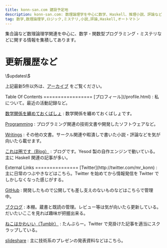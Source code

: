 ```yaml
---
title: konn-san.com 建設予定地
description: konn-san.com: 数理論理学を中心に数学、Haskell、推理小説、評論など。
tag: 数学,数理論理学,ロジック,ミステリ,小説,評論,Haskell,オートマトン
---
```


集合論など数理論理学関連を中心に、数学・関数型プログラミング・ミステリなどに関する情報を集積してあります。

更新履歴など
==========
<dl>\$updates\$</dl>

上記最新5件以外は、[アーカイブ](./archive.html) をご覧ください。

<div class="row-fluid">

<div class="span6">
Table Of Contents
=================
[プロフィール](/profile.html)
:    私について。最近の活動記録など。

[数学関係を纏めておくばしょ](/math)
:    数学関係を纏めておくばしょです。

[Programming](/prog)
:    プログラミング関連の技術文書や開発したソフトウェアなど。

[Writings](/writing)
:    その他の文書。サークル関連や暇潰しで書いた小説・評論などを気が向いたら載せます。

[これは圏です（Blog）](http://blog.konn-san.com)
:    ブログです。Yesod 製の自作エンジンで動いている。主に Haskell 関連の記事が多い。

</div>

<div class="span6">
External Links
===============
[Twitter](http://twitter.com/mr_konn)
:    主に日常のつぶやきなどはこちら。Twitter を始めてから情報発信を Twitter でしかしなくなった感じがする。

[GitHub](https://github.com/mr_konn)
:    開発したもので公開しても差し支えのないものなどはこちらで管理中。

[ブクログ](http://booklog.jp/users/mr_konn)
:    本棚。蔵書と既読の管理。レビュー等は気が向いたら更新している。だいたいここを見れば趣味が把握出来る。

[ねこはかわいい（Tumblr）](http://tumblr.konn-san.com)
:    たんぶらー。Twitter で見掛けた記事を適当にスクラップしている。

[slideshare](http://www.slideshare.net/konn)
:    主に技術系のプレゼンの発表資料などはこちら。
</div>
</div>
